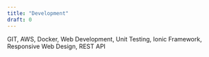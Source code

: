 ```yaml
---
title: "Development"
draft: 0
---
```


GIT, AWS, Docker, Web Development, Unit Testing, Ionic Framework, Responsive Web Design, REST API